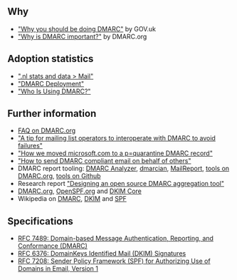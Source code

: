 ## Why
* ["Why you should be doing DMARC"](https://governmenttechnology.blog.gov.uk/2016/10/04/why-you-should-be-doing-dmarc/) by GOV.uk
* ["Why is DMARC important?"](https://dmarc.org/wiki/FAQ#Why_is_DMARC_important.3F) by DMARC.org

## Adoption statistics
* [".nl stats and data > Mail"](https://stats.sidnlabs.nl/#/mail)
* ["DMARC Deployment"](https://eggert.org/meter/dmarc)
* ["Who Is Using DMARC?"](https://dmarc.org/who-is-using-dmarc/)

## Further information
* [FAQ on DMARC.org](https://dmarc.org/FAQ/)
* ["A tip for mailing list operators to interoperate with DMARC to avoid failures"](https://blogs.msdn.microsoft.com/tzink/2017/03/22/a-tip-for-mailing-list-operators-to-interoperate-with-dmarc-to-avoid-failures/)
* ["How we moved microsoft.com to a p=quarantine DMARC record"](https://blogs.msdn.microsoft.com/tzink/2016/09/27/how-we-moved-microsoft-com-to-a-pquarantine-dmarc-record/)
* ["How to send DMARC compliant email on behalf of others"](https://space.dmarcian.com/how-to-send-dmarc-compliant-email-on-behalf-of-others/)
* DMARC report tooling: [DMARC Analyzer](https://www.dmarcanalyzer.com/), [dmarcian](https://dmarcian.com/), [MailReport](http://www.mailreport.eu/), [tools on DMARC.org](https://dmarc.org/resources/products-and-services/), [tools on Github](https://github.com/search?p=2&q=dmarc+report)
* Research report ["Designing an open source DMARC aggregation tool"](https://www.os3.nl/_media/2015-2016/courses/rp2/p13_report.pdf)
* [DMARC.org](https://dmarc.org/), [OpenSPF.org](http://www.openspf.org/) and [DKIM Core](http://dkimcore.org/)
* Wikipedia on [DMARC](https://en.wikipedia.org/wiki/DMARC), [DKIM](https://en.wikipedia.org/wiki/DomainKeys_Identified_Mail) and [SPF](https://en.wikipedia.org/wiki/Sender_Policy_Framework)

## Specifications
* [RFC 7489: Domain-based Message Authentication, Reporting, and Conformance (DMARC)](https://datatracker.ietf.org/doc/rfc7489/)
* [RFC 6376: DomainKeys Identified Mail (DKIM) Signatures](https://datatracker.ietf.org/doc/rfc6376)
* [RFC 7208: Sender Policy Framework (SPF) for Authorizing Use of Domains in Email, Version 1](https://datatracker.ietf.org/doc/rfc7208/)
